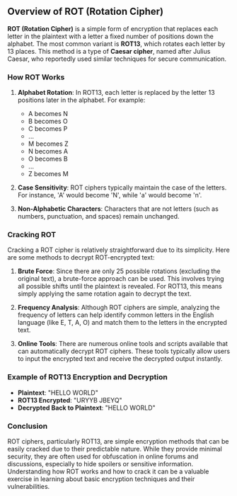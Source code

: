 ## Overview of ROT (Rotation Cipher)

**ROT (Rotation Cipher)** is a simple form of encryption that replaces each letter in the plaintext with a letter a fixed number of positions down the alphabet. The most common variant is **ROT13**, which rotates each letter by 13 places. This method is a type of **Caesar cipher**, named after Julius Caesar, who reportedly used similar techniques for secure communication.

### How ROT Works

1. **Alphabet Rotation**: In ROT13, each letter is replaced by the letter 13 positions later in the alphabet. For example:
   - A becomes N
   - B becomes O
   - C becomes P
   - ...
   - M becomes Z
   - N becomes A
   - O becomes B
   - ...
   - Z becomes M

2. **Case Sensitivity**: ROT ciphers typically maintain the case of the letters. For instance, 'A' would become 'N', while 'a' would become 'n'.

3. **Non-Alphabetic Characters**: Characters that are not letters (such as numbers, punctuation, and spaces) remain unchanged.

### Cracking ROT

Cracking a ROT cipher is relatively straightforward due to its simplicity. Here are some methods to decrypt ROT-encrypted text:

1. **Brute Force**: Since there are only 25 possible rotations (excluding the original text), a brute-force approach can be used. This involves trying all possible shifts until the plaintext is revealed. For ROT13, this means simply applying the same rotation again to decrypt the text.

2. **Frequency Analysis**: Although ROT ciphers are simple, analyzing the frequency of letters can help identify common letters in the English language (like E, T, A, O) and match them to the letters in the encrypted text.

3. **Online Tools**: There are numerous online tools and scripts available that can automatically decrypt ROT ciphers. These tools typically allow users to input the encrypted text and receive the decrypted output instantly.

### Example of ROT13 Encryption and Decryption

- **Plaintext**: "HELLO WORLD"
- **ROT13 Encrypted**: "URYYB JBEYQ"
- **Decrypted Back to Plaintext**: "HELLO WORLD"

### Conclusion

ROT ciphers, particularly ROT13, are simple encryption methods that can be easily cracked due to their predictable nature. While they provide minimal security, they are often used for obfuscation in online forums and discussions, especially to hide spoilers or sensitive information. Understanding how ROT works and how to crack it can be a valuable exercise in learning about basic encryption techniques and their vulnerabilities.
